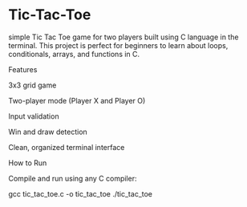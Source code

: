 # Tic-Tac-Toe
simple Tic Tac Toe game for two players built using C language in the terminal. This project is perfect for beginners to learn about loops, conditionals, arrays, and functions in C.

Features

3x3 grid game

Two-player mode (Player X and Player O)

Input validation

Win and draw detection

Clean, organized terminal interface


How to Run

Compile and run using any C compiler:

gcc tic_tac_toe.c -o tic_tac_toe
./tic_tac_toe
